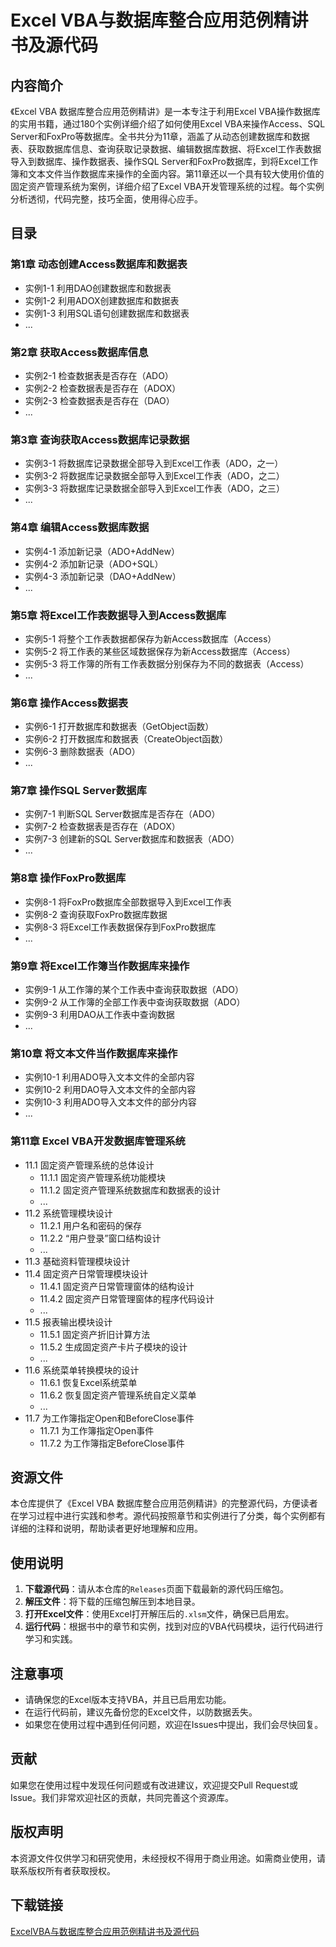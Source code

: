 # Excel VBA与数据库整合应用范例精讲书及源代码

## 内容简介

《Excel VBA 数据库整合应用范例精讲》是一本专注于利用Excel VBA操作数据库的实用书籍，通过180个实例详细介绍了如何使用Excel VBA来操作Access、SQL Server和FoxPro等数据库。全书共分为11章，涵盖了从动态创建数据库和数据表、获取数据库信息、查询获取记录数据、编辑数据库数据、将Excel工作表数据导入到数据库、操作数据表、操作SQL Server和FoxPro数据库，到将Excel工作簿和文本文件当作数据库来操作的全面内容。第11章还以一个具有较大使用价值的固定资产管理系统为案例，详细介绍了Excel VBA开发管理系统的过程。每个实例分析透彻，代码完整，技巧全面，使用得心应手。

## 目录

### 第1章 动态创建Access数据库和数据表
- 实例1-1 利用DAO创建数据库和数据表
- 实例1-2 利用ADOX创建数据库和数据表
- 实例1-3 利用SQL语句创建数据库和数据表
- ...

### 第2章 获取Access数据库信息
- 实例2-1 检查数据表是否存在（ADO）
- 实例2-2 检查数据表是否存在（ADOX）
- 实例2-3 检查数据表是否存在（DAO）
- ...

### 第3章 查询获取Access数据库记录数据
- 实例3-1 将数据库记录数据全部导入到Excel工作表（ADO，之一）
- 实例3-2 将数据库记录数据全部导入到Excel工作表（ADO，之二）
- 实例3-3 将数据库记录数据全部导入到Excel工作表（ADO，之三）
- ...

### 第4章 编辑Access数据库数据
- 实例4-1 添加新记录（ADO+AddNew）
- 实例4-2 添加新记录（ADO+SQL）
- 实例4-3 添加新记录（DAO+AddNew）
- ...

### 第5章 将Excel工作表数据导入到Access数据库
- 实例5-1 将整个工作表数据都保存为新Access数据库（Access）
- 实例5-2 将工作表的某些区域数据保存为新Access数据库（Access）
- 实例5-3 将工作簿的所有工作表数据分别保存为不同的数据表（Access）
- ...

### 第6章 操作Access数据表
- 实例6-1 打开数据库和数据表（GetObject函数）
- 实例6-2 打开数据库和数据表（CreateObject函数）
- 实例6-3 删除数据表（ADO）
- ...

### 第7章 操作SQL Server数据库
- 实例7-1 判断SQL Server数据库是否存在（ADO）
- 实例7-2 检查数据表是否存在（ADOX）
- 实例7-3 创建新的SQL Server数据库和数据表（ADO）
- ...

### 第8章 操作FoxPro数据库
- 实例8-1 将FoxPro数据库全部数据导入到Excel工作表
- 实例8-2 查询获取FoxPro数据库数据
- 实例8-3 将Excel工作表数据保存到FoxPro数据库
- ...

### 第9章 将Excel工作簿当作数据库来操作
- 实例9-1 从工作簿的某个工作表中查询获取数据（ADO）
- 实例9-2 从工作簿的全部工作表中查询获取数据（ADO）
- 实例9-3 利用DAO从工作表中查询数据
- ...

### 第10章 将文本文件当作数据库来操作
- 实例10-1 利用ADO导入文本文件的全部内容
- 实例10-2 利用DAO导入文本文件的全部内容
- 实例10-3 利用ADO导入文本文件的部分内容
- ...

### 第11章 Excel VBA开发数据库管理系统
- 11.1 固定资产管理系统的总体设计
  - 11.1.1 固定资产管理系统功能模块
  - 11.1.2 固定资产管理系统数据库和数据表的设计
  - ...
- 11.2 系统管理模块设计
  - 11.2.1 用户名和密码的保存
  - 11.2.2 “用户登录”窗口结构设计
  - ...
- 11.3 基础资料管理模块设计
- 11.4 固定资产日常管理模块设计
  - 11.4.1 固定资产日常管理窗体的结构设计
  - 11.4.2 固定资产日常管理窗体的程序代码设计
  - ...
- 11.5 报表输出模块设计
  - 11.5.1 固定资产折旧计算方法
  - 11.5.2 生成固定资产卡片子模块的设计
  - ...
- 11.6 系统菜单转换模块的设计
  - 11.6.1 恢复Excel系统菜单
  - 11.6.2 恢复固定资产管理系统自定义菜单
  - ...
- 11.7 为工作簿指定Open和BeforeClose事件
  - 11.7.1 为工作簿指定Open事件
  - 11.7.2 为工作簿指定BeforeClose事件

## 资源文件

本仓库提供了《Excel VBA 数据库整合应用范例精讲》的完整源代码，方便读者在学习过程中进行实践和参考。源代码按照章节和实例进行了分类，每个实例都有详细的注释和说明，帮助读者更好地理解和应用。

## 使用说明

1. **下载源代码**：请从本仓库的`Releases`页面下载最新的源代码压缩包。
2. **解压文件**：将下载的压缩包解压到本地目录。
3. **打开Excel文件**：使用Excel打开解压后的`.xlsm`文件，确保已启用宏。
4. **运行代码**：根据书中的章节和实例，找到对应的VBA代码模块，运行代码进行学习和实践。

## 注意事项

- 请确保您的Excel版本支持VBA，并且已启用宏功能。
- 在运行代码前，建议先备份您的Excel文件，以防数据丢失。
- 如果您在使用过程中遇到任何问题，欢迎在Issues中提出，我们会尽快回复。

## 贡献

如果您在使用过程中发现任何问题或有改进建议，欢迎提交Pull Request或Issue。我们非常欢迎社区的贡献，共同完善这个资源库。

## 版权声明

本资源文件仅供学习和研究使用，未经授权不得用于商业用途。如需商业使用，请联系版权所有者获取授权。

## 下载链接

[ExcelVBA与数据库整合应用范例精讲书及源代码](https://pan.quark.cn/s/6210c7ff8d83)